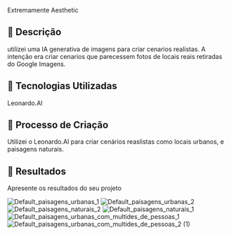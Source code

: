 Extremamente Aesthetic

## 📒 Descrição
utilizei uma IA generativa de imagens para criar cenarios realistas.
A intenção era criar cenarios que parecessem fotos de locais reais retiradas do Google Imagens.

## 🤖 Tecnologias Utilizadas
Leonardo.AI

## 🧐 Processo de Criação
Utilizei o Leonardo.AI para criar cenários reaslistas como locais urbanos, e paisagens naturais.

## 🚀 Resultados
Apresente os resultados do seu projeto

![Default_paisagens_urbanas_1](https://github.com/Ygor19/lab-natty-or-not/assets/114522271/5b59cb0f-23a2-43e2-ad19-a699377dc4df)
![Default_paisagens_urbanas_2](https://github.com/Ygor19/lab-natty-or-not/assets/114522271/9a516f59-e19c-44ae-8fad-11176d33c633)
![Default_paisagens_naturais_2](https://github.com/Ygor19/lab-natty-or-not/assets/114522271/84775dde-27f2-43a7-a19c-63e965893bb8)
![Default_paisagens_naturais_1](https://github.com/Ygor19/lab-natty-or-not/assets/114522271/60fff526-b6f3-4ad9-ae5c-230baf9ae90c)
![Default_paisagens_urbanas_com_multides_de_pessoas_1](https://github.com/Ygor19/lab-natty-or-not/assets/114522271/051b2664-5aeb-479f-bbb2-74930e93601b)
![Default_paisagens_urbanas_com_multides_de_pessoas_2 (1)](https://github.com/Ygor19/lab-natty-or-not/assets/114522271/975291e6-0adb-4046-87d2-3a5285644b9b)
